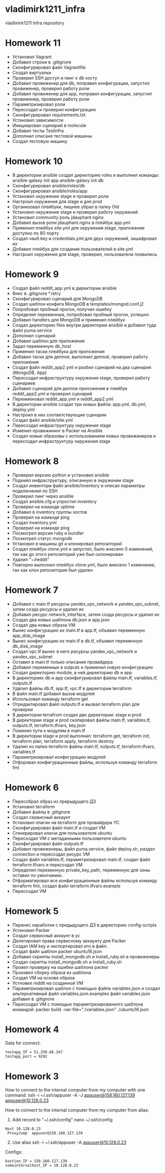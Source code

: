 # vladimirk1211_infra
vladimirk1211 Infra repository

# Homework 11

- Установил Vagrant
- Добавил строки в .gitignore
- Сконфигурировал файл Vagrantfile
- Создал виртуалки
- Проверил SSH доступ и пинг к db хосту
- Добавил провиженер для db, поправил конфигурации, запустил провиженер, проверил работу роли
- Добавил провиженер для app, поправил конфигурации, запустил провиженер, проверил работу роли
- Параметризировал роли
- Пересоздал и проверил конфигурацию
- Сконфигурировал requirements.txt
- Установил зависимости
- Инициировал сценарий в molecule
- Добавил тесты Testinfra
- Дополнил описане тестовой машины
- Создал тестовую машину

# Homework 10
- В директории ansible создал директорию roles и выполнил команды:
  ansible-galaxy init app
  ansible-galaxy init db
- Сконфигурировал ansible/roles/db
- Сконфигурировал ansible/roles/app
- Установил окружение stage и проверил роли
- Настроил окружения для stage и для prod
- Организовал плейбуки, лишнее убрал в папку Old
- Установил окружение stage и проверил работу окружений
- Установил community роль jdauphant.nginx
- Добавил вызов роли jdauphant.nginx в плейбук app.yml
- Применил плейбук site.yml для окружения stage, приложение доступно по 80 порту
- Создал vault.key и credentials.yml для двух окружений, зашифровал их
- Добавил плейбук для создания пользователей в site.yml
- Настроил окружения для stage, проверил, пользователи появились

# Homework 9
 - Создал файл reddit_app.yml в директории ansible
 - Внес в .gitignore *.retry
 - Сконфигурировал сценарий для MongoDB
 - Создал шаблон конфига MongoDB в templates/mongod.conf.j2
 - Попробовал пробный прогон, получил ошибку
 - Определил переменные, попробовал пробный прогон, успешно
 - Добавил handlers для MongoDB и применил плейбук
 - Создал директорию files внутри директории ansible и добавил туда файл puma.service
 - Дополнил сценарий
 - Добавил шаблон для приложения
 - Задал переменную db_host
 - Применил таски плейбука для приложения
 - Добавил таски для деплоя, выполнил деплой, проверил работу приложения
 - Создал файл reddit_app2.yml и разбил сценарий на два сценария (MongoDB, App)
 - Пересоздал инфраструктуру окружения stage, проверил работу сценариев
 - Добавил сценарий для деплоя приложения в плейбук reddit_app2.yml и проверил сценарий
 - Переименовал reddit_app.yml и reddit_app2.yml
 - В директории ansible создал три новых файла: app.yml, db.yml, deploy.yml
 - Настроил в них соответствующие сценарии
 - Создал файл ansible/site.yml
 - Пересоздал инфраструктуру окружения stage
 - Изменил провижининг в Packer на Ansible
 - Создал новые образовы с использованием новых провижинеров и пересоздал инфраструктуру окружения stage



# Homework 8
 - Проверил версию python и установил ansible
 - Подниял инфраструктуру, описанную в окружении stage
 - Создал инвентори файл ansible/inventory и описал параметры подключения по SSH
 - Проверил пинг через ansible
 - Создал ansible.cfg и упростил inventory
 - Проверил на команде uptime
 - Добавил в inventory группы хостов
 - Проверил на команде ping
 - Создал inventory.yml
 - Проверил на команде ping
 - Посмотрел версии ruby и bundler
 - Посмотрел статус mongodb
 - Установил в машины git и клонировал репозиторий
 - Создал плейбук clone.yml и запустил, было внесено 0 изменений, так как до этого репозиторий уже был склонирован
 - Удалил  "~/reddit"
 - Повторно выполнил плейбук clone.yml, было внесено 1 изменение, так как клон репозитория был удален

# Homework 7
 - Добавил с main.tf ресурсы yandex_vpc_network и yandex_vpc_subnet, затем созда ресурсы и удалил их
 - Добавил ресурс network_interface, затем созда ресурсы и удалил их
 - Создал два новых шаблона db.json и app.json
 - Создал два новых образа VM
 - Вынес конфигурацию их main.tf в app.tf, объявил переменную app_disk_image
 - Вынес конфигурацию их main.tf в db.tf, объявил переменную db_disk_image
 - Создал vpc.tf вынес в него ресурсы yandex_vpc_network и yandex_vpc_subnet
 - Оставил в main.tf только описание провайдера
 - Добавил переменные в outputs и применил новую конфигурацию
 - Создал директорию module, в ней директорию db и app
 - В директориях db и app сконфигурировал файлы main.tf, variables.tf, outputs.tf
 - Удвлил файлы db.tf, app.tf, vpc.tf в директории terraform
 - В файл main.tf добавил вызов модулей
 - Использовал команду terraform get
 - Отредактировал файл outputs.tf и вызвал terraform plan для проверки
 - В директории terrafrom создал две директории: stage и prod
 - В директории stage и prod скопировал файлы main.tf, variables.tf, outputs.tf, terraform.tfvars, key.json
 - Поменял пути к модулям в main.tf
 - В директории stage и prod выполнил: terraform get, terraform init, terraform plan, terraform apply, terraform destroy
 - Удалил из папки terraform файлы main.tf, outputs.tf, terraform.tfvars, variables.tf
 - Параметризировал конфигурацию модулей
 - Отфоровал конфигурационные файлы, используя команду terraform fmt

# Homework 6

- Пересобрал образ из прерыдущего ДЗ
- Установил terraform
- Добавил файлы в .gitignore
- Создал сервисный аккаунт
- Установил плагин на terraform для провайдера YC
- Сконфигурировал файл main.tf и создал VM
- Сгенерировал ключи для пользователя ubuntu
- Пересоздал VM с метаданными пользователя ubuntu
- Сконфигурировал файл outputs.tf
- Добавил провиженеры, файл puma.service, файл deploy.sh, раздел connection и пересоздал ресурс VM
- Создал файл variables.tf, параметризировал main.tf, создал файл terraform.tfvars и перксоздал VM
- Определил переменную private_key_path, переменную для зоны оставил по умолчанию.
- Отформатировал все конфигурационные файлы используя команду terraform fmt, создал файл terraform.tfvars.example
- Пересоздал VM

# Homework 5

- Перенес наработки с предыдущего ДЗ в директорию config-scripts
- Установил Packer
- Создал сервисный аккаунт в yc
- Делегировал права сервисному аккаунту для Packer
- Создал IAM key и экспортировал его в файл.
- Создал файл шаблон packer ubuntu16.json
- Добавил скрипты install_mongodb.sh и install_ruby.sh в провиженеры
- Создал скрипты install_mongodb.sh и install_ruby.sh
- Провел проверку на ошибки шаблона packer
- Произвел сборку образа из шаблона
- Создал VM на основе образа
- Устновил reddit на созданной VM
- Параметризировал шаблон с помощью файла variables.json и создал альтернативный файл variables.json.examples
  файл variables.json добавил в .gitignore
- Пересоздал VM с помощью параметризированного шаблона командой:
  packer build -var-file="./variables.json" ./ubuntu16.json

# Homework 4

Data for connect:
```
testapp_IP = 51.250.66.247
testapp_port = 9292
```



# Homework 3
How to connect to the internal computer from my computer with one command:
ssh -i ~/.ssh/appuser -A -J appuser@158.160.127.139 appuser@10.128.0.23

How to connect to the internal computer from my computer from alias:
1. Add record to "~/.ssh/config"
nano ~/.ssh/config
```
Host 10.128.0.23
 ProxyJump  appuser@158.160.127.139
```
2. Use alias
ssh -i ~/.ssh/appuser -A appuser@10.128.0.23

Configs:
```
bastion_IP = 158.160.127.139
someinternalhost_IP = 10.128.0.23
```
